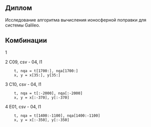 ## Диплом
Исследование алгоритма вычисления ионосферной поправки для системы Galileo.

## Комбинации


1


2
С09, csv - 04, l1
```
    t, nqa = t[1700:], nqa[1700:]
    x, y = x[35:], y[35:]
```

3
C10, csv - 04, l1
```
    t, nqa = t[:-2000], nqa[:-2000]
    x, y = x[:-370], y[:-370]
```

4
E01, csv - 04, l1
```
    t, nqa = t[1400:-1100], nqa[1400:-1100]
    x, y = x[:-350], y[:-350]
```
